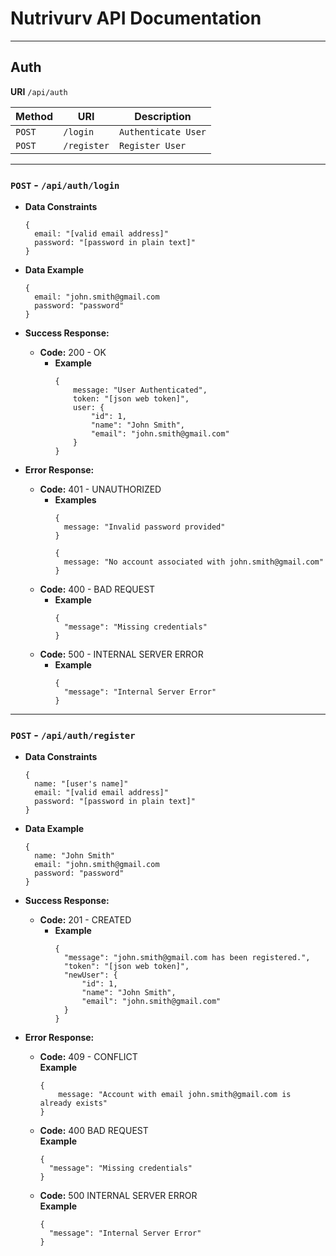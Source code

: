 # Nutrivurv API Documentation

----

## Auth

**URI** `/api/auth`


| Method | URI         | Description         |
| ------ | ----------- | ------------------- |
| `POST` | `/login`    | `Authenticate User` |
| `POST` | `/register` | `Register User`     |

---

### `POST` - `/api/auth/login`

- **Data Constraints**

  ```
  {
    email: "[valid email address]"
    password: "[password in plain text]"
  }
  ```

* **Data Example**

  ```
  {
    email: "john.smith@gmail.com
    password: "password"
  }
  ```

* **Success Response:**
  
  * **Code:** 200 - OK<br />
    * **Example**
      ```
      {
          message: "User Authenticated",
          token: "[json web token]",
          user: {
              "id": 1,
              "name": "John Smith",
              "email": "john.smith@gmail.com"
          }
      }
      ```
* **Error Response:**
  * **Code:** 401 - UNAUTHORIZED<br />
    * **Examples**
      ```
      {
        message: "Invalid password provided"
      }
      ```
      ```
      {
        message: "No account associated with john.smith@gmail.com"
      }
      ```
  * **Code:** 400 - BAD REQUEST<br />
    * **Example**
      ```
      {
        "message": "Missing credentials"
      }
      ```
  * **Code:** 500 - INTERNAL SERVER ERROR<br />
    * **Example**
      ```
      {
        "message": "Internal Server Error"
      }
      ```
---

### `POST` - `/api/auth/register`

- **Data Constraints**
  ```
  {
    name: "[user's name]"
    email: "[valid email address]"
    password: "[password in plain text]"
  }
  ```

* **Data Example**
  ```
  {
    name: "John Smith"
    email: "john.smith@gmail.com
    password: "password"
  }
  ```

* **Success Response:**

  * **Code:** 201 - CREATED<br />
    * **Example**
      ```
      {
        "message": "john.smith@gmail.com has been registered.",
        "token": "[json web token]",
        "newUser": {
            "id": 1,
            "name": "John Smith",
            "email": "john.smith@gmail.com"
        }
      }
      ```
* **Error Response:**
  * **Code:** 409 - CONFLICT<br />
      **Example**
      ```
      {
          message: "Account with email john.smith@gmail.com is already exists"
      }
      ```
  * **Code:** 400 BAD REQUEST<br />
      **Example**
      ```
      {
        "message": "Missing credentials"
      }
      ```
  * **Code:** 500 INTERNAL SERVER ERROR<br />
      **Example**
      ```
      {
        "message": "Internal Server Error"
      }
      ```
